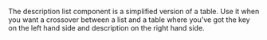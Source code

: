 The description list component is a simplified version of a table.
Use it when you want a crossover between a list and a table where you've got the key on the left hand side and description on the right hand side.
